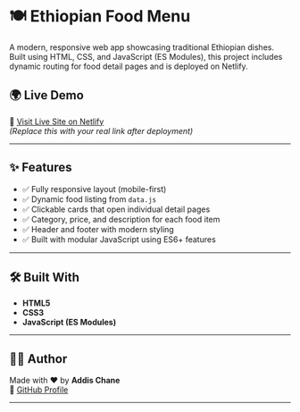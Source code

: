 # 🍽️ Ethiopian Food Menu

A modern, responsive web app showcasing traditional Ethiopian dishes. Built using HTML, CSS, and JavaScript (ES Modules), this project includes dynamic routing for food detail pages and is deployed on Netlify.

## 🌍 Live Demo

🔗 [Visit Live Site on Netlify](https://addisfood.netlify.app/)  
_(Replace this with your real link after deployment)_

---

## ✨ Features

- ✅ Fully responsive layout (mobile-first)
- ✅ Dynamic food listing from `data.js`
- ✅ Clickable cards that open individual detail pages
- ✅ Category, price, and description for each food item
- ✅ Header and footer with modern styling
- ✅ Built with modular JavaScript using ES6+ features

---

## 🛠️ Built With

- **HTML5**
- **CSS3**
- **JavaScript (ES Modules)**

---
## 🙋‍♂️ Author

Made with ❤️ by **Addis Chane**  
🔗 [GitHub Profile](https://github.com/Addisalem-chane)

---
